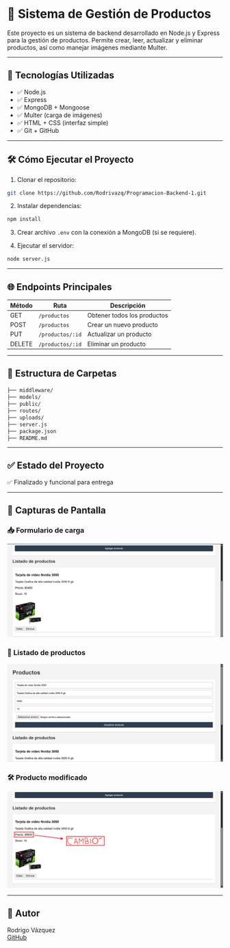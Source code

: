 # 💼 Sistema de Gestión de Productos

Este proyecto es un sistema de backend desarrollado en Node.js y Express para la gestión de productos. Permite crear, leer, actualizar y eliminar productos, así como manejar imágenes mediante Multer.

---

## 🚀 Tecnologías Utilizadas

- ✅ Node.js
- ✅ Express
- ✅ MongoDB + Mongoose
- ✅ Multer (carga de imágenes)
- ✅ HTML + CSS (interfaz simple)
- ✅ Git + GitHub

---

## 🛠 Cómo Ejecutar el Proyecto

1. Clonar el repositorio:
```bash
git clone https://github.com/Rodrivazq/Programacion-Backend-1.git
```

2. Instalar dependencias:
```bash
npm install
```

3. Crear archivo `.env` con la conexión a MongoDB (si se requiere).

4. Ejecutar el servidor:
```bash
node server.js
```

---

## 🌐 Endpoints Principales

| Método | Ruta              | Descripción               |
|--------|-------------------|---------------------------|
| GET    | `/productos`      | Obtener todos los productos |
| POST   | `/productos`      | Crear un nuevo producto   |
| PUT    | `/productos/:id`  | Actualizar un producto    |
| DELETE | `/productos/:id`  | Eliminar un producto      |

---

## 📂 Estructura de Carpetas

```
├── middleware/
├── models/
├── public/
├── routes/
├── uploads/
├── server.js
├── package.json
├── README.md
```

---

## ✅ Estado del Proyecto

✅ Finalizado y funcional para entrega

---

## 📸 Capturas de Pantalla

### 📥 Formulario de carga
![Formulario](./capturas/captura1.png)

### 📄 Listado de productos
![Listado](./capturas/captura2.png)

### 🛠 Producto modificado
![Producto modificado](./capturas/captura3.png)

---

## 👤 Autor

Rodrigo Vázquez  
[GitHub](https://github.com/Rodrivazq)
